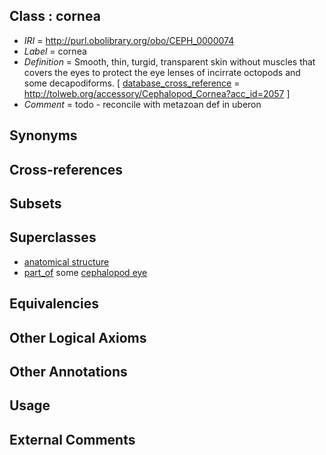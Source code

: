 
## Class : cornea

 * *IRI* = http://purl.obolibrary.org/obo/CEPH_0000074
 * *Label* = cornea
 * *Definition* = Smooth, thin, turgid, transparent skin without muscles that covers the eyes to protect the eye lenses of incirrate octopods and some decapodiforms. [ [database_cross_reference](../../ef/oboInOwl#hasDbXref.md) = http://tolweb.org/accessory/Cephalopod_Cornea?acc_id=2057 ]
 * *Comment* = todo - reconcile with metazoan def in uberon

## Synonyms


## Cross-references


## Subsets


## Superclasses

 * [anatomical structure](../../UBERON/61/UBERON_0000061.md)
 * [part_of](../../BFO/50/BFO_0000050.md) some [cephalopod eye](../../CEPH/02/CEPH_0000002.md)

## Equivalencies


## Other Logical Axioms


## Other Annotations


## Usage


## External Comments

